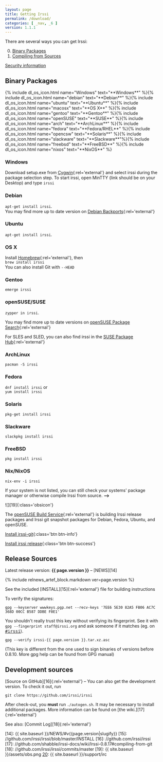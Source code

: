```yaml
---
layout: page
title: Getting Irssi
permalink: /download/
categories: [ _nav, _6 ]
version: 1.1.1
---
```


There are several ways you can get Irssi<span class="hidden-md hidden-lg">:</span>

<div class="hidden-md hidden-lg" markdown="1">

0. [Binary Packages](#binary-packages)
0. [Compiling from Sources](#release-sources)

</div>

[Security information](/security)

<div class="col-lg-6 col-md-7" markdown="1">

## Binary Packages

<div class="dlc row">{%
include dl_os_icon.html name="Windows" text="**Windows**" %}{%
include dl_os_icon.html name="debian" text="**Debian**" %}{%
include dl_os_icon.html name="ubuntu" text="**Ubuntu**" %}{%
include dl_os_icon.html name="macosx" text="**OS X**" %}{%
include dl_os_icon.html name="gentoo" text="**Gentoo**" %}{%
include dl_os_icon.html name="openSUSE" text="**SUSE**" %}{%
include dl_os_icon.html name="arch" text="**ArchLinux**" %}{%
include dl_os_icon.html name="fedora" text="**Fedora/RHEL**" %}{%
include dl_os_icon.html name="opencsw" text="**Solaris**" %}{%
include dl_os_icon.html name="slackware" text="**Slackware**"%}{%
include dl_os_icon.html name="freebsd" text="**FreeBSD**" %}{%
include dl_os_icon.html name="nixos" text="**NixOS**"
%}

<!-- the following sections are opened purely based on the order, it
     has to follow the buttons above. scrolling is done with javascript to
     the about-class -->
<div class="info about-Windows" markdown="1">

### Windows

Download setup.exe from [Cygwin][2]{:rel='external'} and select irssi during the package selection step. To start irssi, open MinTTY (link should be on your Desktop) and type `irssi`

[2]: https://www.cygwin.com/

</div>
<div class="info about-debian" markdown="1">

### Debian

`apt-get install irssi`.  
You may find more up to date version on [Debian Backports][5]{:rel='external'}

[5]: http://backports.debian.org/

</div>
<div class="info about-ubuntu" markdown="1">

### Ubuntu

`apt-get install irssi`.  

</div>
<div class="info about-macosx" markdown="1">

### OS X

Install [Homebrew][7]{:rel='external'}, then  
`brew install irssi`  
You can also install Git with `--HEAD`

[7]: http://brew.sh/

</div>
<div class="info about-gentoo" markdown="1">

### Gentoo

`emerge irssi`

</div>
<div class="info about-openSUSE" markdown="1">

### openSUSE/SUSE

`zypper in irssi`.

You may find more up to date versions on [openSUSE Package Search][20]{:rel='external'}

For SLES and SLED, you can also find irssi in the [SUSE Package Hub](https://packagehub.suse.com/){:rel='external'}

[20]: http://software.opensuse.org/package/irssi

</div>
<div class="info about-arch" markdown="1">

### ArchLinux

`pacman -S irssi`

</div>
<div class="info about-fedora" markdown="1">

### Fedora

`dnf install irssi` or  
`yum install irssi`

</div>
<div class="info about-opencsw" markdown="1">

### Solaris

`pkg-get install irssi`

</div>
<div class="info about-slackware" markdown="1">

### Slackware

`slackpkg install irssi`

</div>
<div class="info about-freebsd" markdown="1">

### FreeBSD

`pkg install irssi`

</div>
<div class="info about-nixos" markdown="1">

### Nix/NixOS

`nix-env -i irssi`

</div>
<div class="no-info" markdown="1">

If your system is not listed, you can still check your systems' package manager or otherwise compile Irssi from source<span class="visible-xs-inline visible-sm-inline">.</span><span class="hidden-xs hidden-sm"> **&#10230;**</span>

</div>

<!-- unfortunately we have to hard-code the display criteria for obs-info in the style.css -->
<div class="row obs-info" markdown="1">
<div class="col-sm-2 col-md-3" markdown="1">

![][19]{:class='obsicon'}

</div>
<div class="col-sm-10 col-md-9">
<div class="col-sm-12 col-lg-6" markdown="1">

The [openSUSE Build Service](http://build.opensuse.org/){:rel='external'} is building Irssi release packages and Irssi git snapshot packages for Debian, Fedora, Ubuntu, and openSUSE.

</div>
<div class="irssi-git col-sm-6" markdown="1">

[Install irssi-git](//software.opensuse.org/download.html?project=home:ailin_nemui:irssi-git;package=irssi-git){:class='btn btn-info'}

</div>
<div class="irssi-release col-sm-6" markdown="1">

[Install irssi release](//software.opensuse.org/download.html?project=home:ailin_nemui:irssi-test;package=irssi){:class='btn btn-success'}

</div>
</div>
</div>
</div>

</div>
<div class="col-lg-6 col-md-5" markdown="1">

## Release Sources

Latest release version: **{{ page.version }}** – [NEWS][14] &nbsp;

{% include relnews_artef_block.markdown ver=page.version %}


See the included [INSTALL][15]{:rel='external'} file for building instructions

To verify the signatures:

    gpg --keyserver wwwkeys.pgp.net --recv-keys '7EE6 5E30 82A5 FB06 AC7C 368D 00CC B587 DDBE F0E1'

You shouldn't really trust this key without verifying its fingerprint. See it with `gpg --fingerprint staff@irssi.org` and ask someone if it matches (eg. on <tt>[#irssi][20]</tt>).

    gpg --verify irssi-{{ page.version }}.tar.xz.asc

(This key is different from the one used to sign binaries of versions before 0.8.10. More gpg help can be found from GPG manual)

## Development sources

[Source on GitHub][16]{:rel='external'} – You can also get the development version. To check it out, run

    git clone https://github.com/irssi/irssi

After check-out, you **must** run `./autogen.sh`. It may be necessary to install additional packages. More information can be found on [the wiki.][17]{:rel='external'}

See also: [Commit Log][18]{:rel='external'}

</div>

[14]: {{ site.baseurl }}/NEWS/#v{{page.version|slugify}}
[15]: //github.com/irssi/irssi/blob/master/INSTALL
[16]: //github.com/irssi/irssi
[17]: //github.com/shabble/irssi-docs/wiki/Irssi-0.8.17#compiling-from-git
[18]: //github.com/irssi/irssi/commits/master
[19]: {{ site.baseurl }}/assets/obs.png
[20]: {{ site.baseurl }}/support/irc
